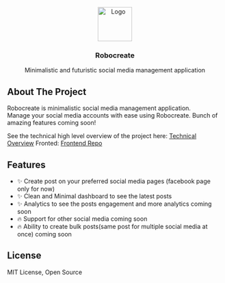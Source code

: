 <div align="center">
  <a href="https://robocreate.vercel.app" target="_blank">
    <img src="https://cdn-icons-png.flaticon.com/128/12435/12435234.png" alt="Logo" width="80" height="80">
  </a>

  <h3 align="center">Robocreate</h3>

  <p align="center">
    Minimalistic and futuristic social media management application
    <br />
  </p>
</div>

## About The Project

Robocreate is minimalistic social media management application. <br/>
Manage your social media accounts with ease using Robocreate. Bunch of amazing features coming soon!

See the technical high level overview of the project here:  <a href="https://github.com/therealrinku/robocreate/blob/main/ARCH.md" target="_blank">Technical Overview</a>
Fronted:  <a href="https://github.com/therealrinku/robocreate-backend" target="_blank">Frontend Repo</a>


## Features

- ✨ Create post on your preferred social media pages (facebook page only for now)
- ✨ Clean and Minimal dashboard to see the latest posts 
- ✨ Analytics to see the posts engagement and more analytics coming soon
- 🔥 Support for other social media coming soon 
- 🔥 Ability to create bulk posts(same post for multiple social media at once) coming soon

## License

MIT License, Open Source

